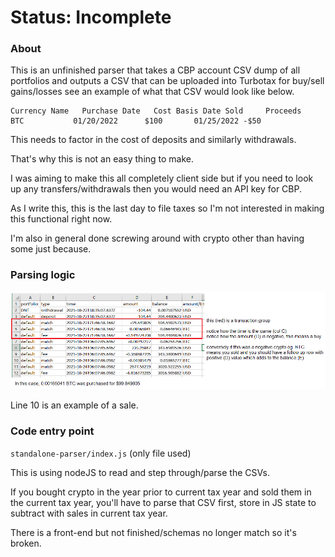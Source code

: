 # Status: Incomplete

### About

This is an unfinished parser that takes a CBP account CSV dump of all portfolios and outputs a CSV that can be uploaded into Turbotax for buy/sell gains/losses see an example of what that CSV would look like below.

```
Currency Name	Purchase Date	Cost Basis Date Sold	 Proceeds
BTC	          01/20/2022	  $100	     01/25/2022 -$50
```

This needs to factor in the cost of deposits and similarly withdrawals.

That's why this is not an easy thing to make.

I was aiming to make this all completely client side but if you need to look up any transfers/withdrawals then you would need an API key for CBP.

As I write this, this is the last day to file taxes so I'm not interested in making this functional right now.

I'm also in general done screwing around with crypto other than having some just because.

### Parsing logic

<img src="./basic-parsing-logic.png"/>

Line 10 is an example of a sale.

### Code entry point

`standalone-parser/index.js` (only file used)

This is using nodeJS to read and step through/parse the CSVs.

If you bought crypto in the year prior to current tax year and sold them in the current tax year, you'll have to parse that CSV first, store in JS state to subtract with sales in current tax year.

There is a front-end but not finished/schemas no longer match so it's broken.
